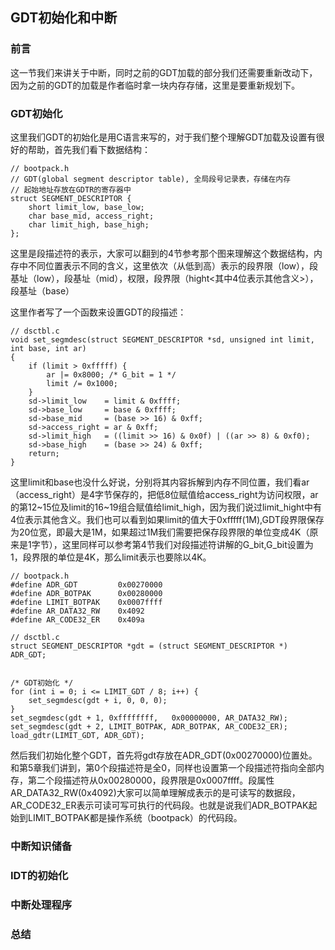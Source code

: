## GDT初始化和中断

### 前言
这一节我们来讲关于中断，同时之前的GDT加载的部分我们还需要重新改动下，因为之前的GDT的加载是作者临时拿一块内存存储，这里是要重新规划下。

### GDT初始化
这里我们GDT的初始化是用C语言来写的，对于我们整个理解GDT加载及设置有很好的帮助，首先我们看下数据结构：
```
// bootpack.h
// GDT(global segment descriptor table), 全局段号记录表，存储在内存
// 起始地址存放在GDTR的寄存器中
struct SEGMENT_DESCRIPTOR {
	short limit_low, base_low;
	char base_mid, access_right;
	char limit_high, base_high;
};
```
这里是段描述符的表示，大家可以翻到的4节参考那个图来理解这个数据结构，内存中不同位置表示不同的含义，这里依次（从低到高）表示的段界限（low），段基址（low），段基址（mid），权限，段界限（hight<其中4位表示其他含义>），段基址（base）

这里作者写了一个函数来设置GDT的段描述：
```
// dsctbl.c
void set_segmdesc(struct SEGMENT_DESCRIPTOR *sd, unsigned int limit, int base, int ar)
{
	if (limit > 0xfffff) {
		ar |= 0x8000; /* G_bit = 1 */
		limit /= 0x1000;
	}
	sd->limit_low    = limit & 0xffff;
	sd->base_low     = base & 0xffff;
	sd->base_mid     = (base >> 16) & 0xff;
	sd->access_right = ar & 0xff;
	sd->limit_high   = ((limit >> 16) & 0x0f) | ((ar >> 8) & 0xf0);
	sd->base_high    = (base >> 24) & 0xff;
	return;
}
```
这里limit和base也没什么好说，分别将其内容拆解到内存不同位置，我们看ar（access_right）是4字节保存的，把低8位赋值给access_right为访问权限，ar的第12~15位及limit的16~19组合赋值给limit_high，因为我们说过limit_hight中有4位表示其他含义。我们也可以看到如果limit的值大于0xfffff(1M),GDT段界限保存为20位宽，即最大是1M，如果超过1M我们需要把保存段界限的单位变成4K（原来是1字节），这里同样可以参考第4节我们对段描述符讲解的G_bit,G_bit设置为1，段界限的单位是4K，那么limit表示也要除以4K。

```
// bootpack.h
#define ADR_GDT			0x00270000
#define ADR_BOTPAK		0x00280000
#define LIMIT_BOTPAK	0x0007ffff
#define AR_DATA32_RW	0x4092
#define AR_CODE32_ER	0x409a

// dsctbl.c
struct SEGMENT_DESCRIPTOR *gdt = (struct SEGMENT_DESCRIPTOR *) ADR_GDT;
	

/* GDT初始化 */
for (int i = 0; i <= LIMIT_GDT / 8; i++) {
    set_segmdesc(gdt + i, 0, 0, 0);
}
set_segmdesc(gdt + 1, 0xffffffff,   0x00000000, AR_DATA32_RW);
set_segmdesc(gdt + 2, LIMIT_BOTPAK, ADR_BOTPAK, AR_CODE32_ER);
load_gdtr(LIMIT_GDT, ADR_GDT);

```
然后我们初始化整个GDT，首先将gdt存放在ADR_GDT(0x00270000)位置处。和第5章我们讲到，第0个段描述符是全0，同样也设置第一个段描述符指向全部内存，第二个段描述符从0x00280000，段界限是0x0007ffff。段属性AR_DATA32_RW(0x4092)大家可以简单理解成表示的是可读写的数据段，AR_CODE32_ER表示可读可写可执行的代码段。也就是说我们ADR_BOTPAK起始到LIMIT_BOTPAK都是操作系统（bootpack）的代码段。

### 中断知识储备

### IDT的初始化

### 中断处理程序

### 总结